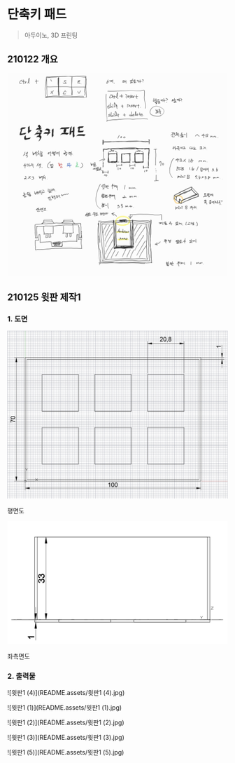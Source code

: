 # 단축키 패드

> 아두이노, 3D 프린팅



## 210122 개요

![개요1](README.assets/개요1.jpg)





## 210125 윗판 제작1

### 1. 도면

![윗판1-1](README.assets/윗판1-1.png)

평면도

![윗판1-2](README.assets/윗판1-2.png)

좌측면도



### 2. 출력물

![윗판1 (4)](README.assets/윗판1 (4).jpg)



![윗판1 (1)](README.assets/윗판1 (1).jpg)



![윗판1 (2)](README.assets/윗판1 (2).jpg)



![윗판1 (3)](README.assets/윗판1 (3).jpg)



![윗판1 (5)](README.assets/윗판1 (5).jpg)



